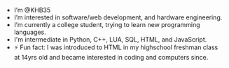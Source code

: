 - I’m @KHB35
- I’m interested in software/web development, and hardware engineering.
- I’m currently a college student, trying to learn new programming languages.
- I'm intermediate in Python, C++, LUA, SQL, HTML, and JavaScript.
- ⚡ Fun fact: I was introduced to HTML in my highschool freshman class at 14yrs old and became interested in coding and computers since.

<!---
KHB35/KHB35 is a ✨ special ✨ repository because its `README.md` (this file) appears on your GitHub profile.
You can click the Preview link to take a look at your changes.
--->
